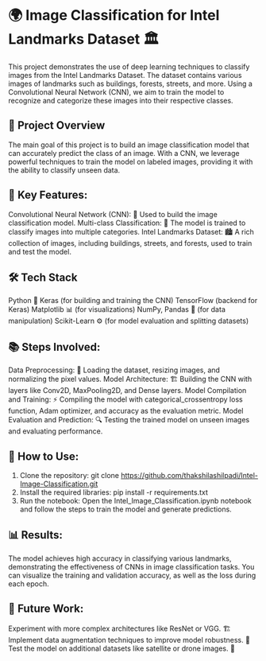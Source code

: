# 🌍 Image Classification for Intel Landmarks Dataset 🏛️

This project demonstrates the use of deep learning techniques to classify images from the Intel Landmarks Dataset. The dataset contains various images of landmarks such as buildings, forests, streets, and more. Using a Convolutional Neural Network (CNN), we aim to train the model to recognize and categorize these images into their respective classes.

## 📌 Project Overview

The main goal of this project is to build an image classification model that can accurately predict the class of an image. With a CNN, we leverage powerful techniques to train the model on labeled images, providing it with the ability to classify unseen data.

## 🔑 Key Features:
Convolutional Neural Network (CNN): 🧠 Used to build the image classification model.
Multi-class Classification: 🎨 The model is trained to classify images into multiple categories.
Intel Landmarks Dataset: 🏙️ A rich collection of images, including buildings, streets, and forests, used to train and test the model.

## 🛠️ Tech Stack

Python 🐍
Keras (for building and training the CNN)
TensorFlow (backend for Keras)
Matplotlib 📊 (for visualizations)
NumPy, Pandas 📅 (for data manipulation)
Scikit-Learn ⚙️ (for model evaluation and splitting datasets)

## 📚 Steps Involved:

Data Preprocessing: 🧹 Loading the dataset, resizing images, and normalizing the pixel values.
Model Architecture: 🏗️ Building the CNN with layers like Conv2D, MaxPooling2D, and Dense layers.
Model Compilation and Training: ⚡ Compiling the model with categorical_crossentropy loss function, Adam optimizer, and accuracy as the evaluation metric.
Model Evaluation and Prediction: 🔍 Testing the trained model on unseen images and evaluating performance.

## 🚀 How to Use:

1. Clone the repository:
   git clone https://github.com/thakshilashilpadi/Intel-Image-Classification.git
2. Install the required libraries:
   pip install -r requirements.txt
3. Run the notebook: Open the Intel_Image_Classification.ipynb notebook and follow the steps to train the model and generate predictions.

## 📊 Results:

The model achieves high accuracy in classifying various landmarks, demonstrating the effectiveness of CNNs in image classification tasks. You can visualize the training and validation accuracy, as well as the loss during each epoch.

## 🔮 Future Work:

Experiment with more complex architectures like ResNet or VGG. 🏗️
Implement data augmentation techniques to improve model robustness. 🔄
Test the model on additional datasets like satellite or drone images. 🚁
